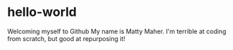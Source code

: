 # hello-world
Welcoming myself to Github
My name is Matty Maher. I'm terrible at coding from scratch, but good at repurposing it! 
